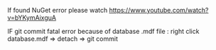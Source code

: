 If found NuGet error please watch https://www.youtube.com/watch?v=bYKymAixguA

IF git commit fatal error because of database .mdf file :
right click database.mdf => detach
=> git commit
